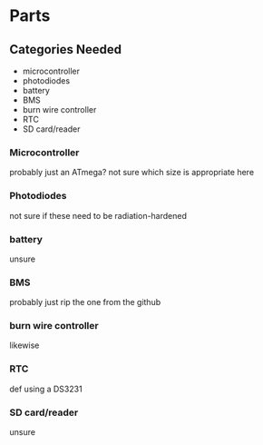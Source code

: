 # Parts

## Categories Needed
- microcontroller
- photodiodes
- battery
- BMS
- burn wire controller
- RTC
- SD card/reader

### Microcontroller
probably just an ATmega? not sure which size is appropriate here

### Photodiodes
not sure if these need to be radiation-hardened

### battery
unsure

### BMS
probably just rip the one from the github

### burn wire controller
likewise

### RTC
def using a DS3231

### SD card/reader
unsure